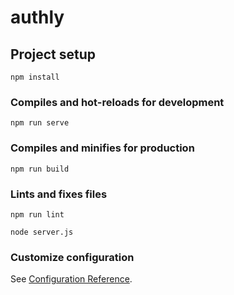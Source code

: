 # authly

## Project setup
```
npm install
```

### Compiles and hot-reloads for development
```
npm run serve
```

### Compiles and minifies for production
```
npm run build
```

### Lints and fixes files
```
npm run lint
```

```
node server.js
```

### Customize configuration
See [Configuration Reference](https://cli.vuejs.org/config/).


